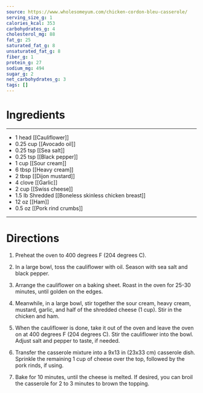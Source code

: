 ```yaml
---
source: https://www.wholesomeyum.com/chicken-cordon-bleu-casserole/
serving_size_g: 1
calories_kcal: 353
carbohydrates_g: 4
cholesterol_mg: 88
fat_g: 25
saturated_fat_g: 8
unsaturated_fat_g: 8
fiber_g: 1
protein_g: 27
sodium_mg: 494
sugar_g: 2
net_carbohydrates_g: 3
tags: []
---
```

# Ingredients
---
- 1 head [[Cauliflower]]
- 0.25 cup [[Avocado oil]]
- 0.25 tsp [[Sea salt]]
- 0.25 tsp [[Black pepper]]
- 1 cup [[Sour cream]]
- 6 tbsp [[Heavy cream]]
- 2 tbsp [[Dijon mustard]]
- 4 clove [[Garlic]]
- 2 cup [[Swiss cheese]]
- 1.5 lb Shredded [[Boneless skinless chicken breast]]
- 12 oz [[Ham]]
- 0.5 oz [[Pork rind crumbs]]
---

# Directions
1. Preheat the oven to 400 degrees F (204 degrees C).

2. In a large bowl, toss the cauliflower with oil. Season with sea salt and black pepper.

3. Arrange the cauliflower on a baking sheet. Roast in the oven for 25-30 minutes, until golden on the edges.

4. Meanwhile, in a large bowl,&nbsp;stir together the sour cream, heavy cream, mustard, garlic, and half of the shredded cheese (1 cup).&nbsp;Stir in the chicken and ham.

5. When the cauliflower is done, take it out of the oven and leave the oven on at 400 degrees F (204 degrees C). Stir the cauliflower into the bowl. Adjust salt and pepper to taste, if needed.

6. Transfer the casserole mixture into a 9x13 in (23x33 cm) casserole dish. Sprinkle the remaining 1 cup of cheese over the top, followed by the pork rinds, if using.

7. Bake for 10 minutes, until the cheese is melted. If desired, you can broil the casserole for 2 to 3 minutes to brown the topping.

